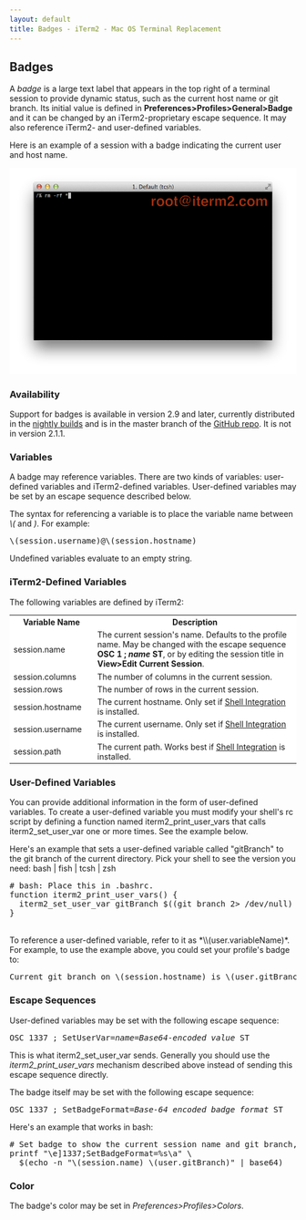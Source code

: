 ```yaml
---
layout: default
title: Badges - iTerm2 - Mac OS Terminal Replacement
---
```

<script>
function show(name) {
  document.getElementById("bash").style.display="none";
  document.getElementById("fish").style.display="none";
  document.getElementById("tcsh").style.display="none";
  document.getElementById("zsh").style.display="none";
  document.getElementById(name).style.display="";
}
</script>

## Badges

A *badge* is a large text label that appears in the top right of a terminal session to provide dynamic status, such as the current host name or git branch. Its initial value is defined in <strong>Preferences&gt;Profiles&gt;General&gt;Badge</strong> and it can be changed by an iTerm2-proprietary escape sequence. It may also reference iTerm2- and user-defined variables.

Here is an example of a session with a badge indicating the current user and host name.

<img src="images/Badge.png">

### Availability

Support for badges is available in version 2.9 and later, currently distributed in the <a href="/nightly/latest">nightly builds</a> and is in the master branch of the <a href="github.com/gnachman/iTerm2">GitHub repo</a>. It is not in version 2.1.1.

### Variables

A badge may reference variables. There are two kinds of variables: user-defined variables and iTerm2-defined variables. User-defined variables may be set by an escape sequence described below.

The syntax for referencing a variable is to place the variable name between *\\(* and *)*. For example:

<pre>
\(session.username)@\(session.hostname)
</pre>

Undefined variables evaluate to an empty string.

### iTerm2-Defined Variables

The following variables are defined by iTerm2:

<table style="background: white">
  <tr class="tableheader">
    <th style="width: 100pt">Variable Name</th>
    <th>Description</th>
  </tr>

  <tr>
    <td>session.name</td>
    <td>The current session's name. Defaults to the profile name. May be changed with the escape sequence <strong>OSC 1 ; <i>name</i> ST</strong>, or by editing the session title in <strong>View&gt;Edit Current Session</strong>.</td>
  </tr>

  <tr>
    <td>session.columns</td>
    <td>The number of columns in the current session.</td>
  </tr>

  <tr>
    <td>session.rows</td>
    <td>The number of rows in the current session.</td>
  </tr>

  <tr>
    <td>session.hostname</td>
    <td>The current hostname. Only set if <a href="shell_integration.html">Shell Integration</a> is installed.</td>
  </tr>

  <tr>
    <td>session.username</td>
    <td>The current username. Only set if <a href="shell_integration.html">Shell Integration</a> is installed.</td>
  </tr>

  <tr>
    <td>session.path</td>
    <td>The current path. Works best if <a href="shell_integration.html">Shell Integration</a> is installed.</td>
  </tr>
</table>

### User-Defined Variables

You can provide additional information in the form of user-defined variables. To create a user-defined variable you must modify your shell's rc script by defining a function named iterm2_print_user_vars that calls iterm2_set_user_var one or more times. See the example below.

Here's an example that sets a user-defined variable called "gitBranch" to the git branch of the current directory. Pick your shell to see the version you need: <a style="cursor:pointer" onclick="show('bash')">bash</a> | 
<a style="cursor:pointer" onclick="show('fish')">fish</a> | 
<a style="cursor:pointer" onclick="show('tcsh')">tcsh</a> | 
<a style="cursor:pointer" onclick="show('zsh')">zsh</a>

<pre id="bash">
# bash: Place this in .bashrc.
function iterm2_print_user_vars() {
  iterm2_set_user_var gitBranch $((git branch 2> /dev/null) | grep \* | cut -c3-)
}
</pre>
<pre id="fish" style="display: none">
# fish: Place this in ~/.config/fish/config.fish after the line
# "source ~/.iterm2_shell_integration.fish".
function iterm2_print_user_vars
  iterm2_set_user_var gitBranch (git branch 2> /dev/null | grep \* | cut -c3-)
end
</pre>
<pre id="tcsh" style="display: none">
# tcsh: Place this in .tcshrc
alias get_current_branch "bash -c '((git branch 2> /dev/null) | grep \* | cut -c3-)'"
alias _iterm2_user_defined_vars \
    'iterm2_set_user_var gitBranch `get_current_branch | base64`'

# Note: you always need to manually base64 encode the second argument to
# iterm2_set_user_var. If you want to define more than one variable,
# use the pattern:
# alias _iterm2_user_defined_vars \
#   '(iterm2_set_user_var key1 value1; iterm2_set_user_var key2 value2; ...)'
</pre>
<pre id="zsh" style="display: none">
# zsh: Place this in .zshrc after "source /Users/georgen/.iterm2_shell_integration.zsh".
iterm2_print_user_vars() {
  iterm2_set_user_var gitBranch $((git branch 2> /dev/null) | grep \* | cut -c3-)
}
</pre>
<br/>
To reference a user-defined variable, refer to it as *\\(user.variableName)*. For example, to use the example above, you could set your profile's badge to:

<pre>
Current git branch on \(session.hostname) is \(user.gitBranch)
</pre>

### Escape Sequences

User-defined variables may be set with the following escape sequence:

<pre>
OSC 1337 ; SetUserVar=<i>name</i>=<i>Base64-encoded value</i> ST
</pre>

This is what iterm2_set_user_var sends. Generally you should use the *iterm2_print_user_vars* mechanism described above instead of sending this escape sequence directly.

The badge itself may be set with the following escape sequence:

<pre>
OSC 1337 ; SetBadgeFormat=<i>Base-64 encoded badge format</i> ST
</pre>

Here's an example that works in bash:

<pre style="white-space: pre">
# Set badge to show the current session name and git branch, if any is set.
printf "\e]1337;SetBadgeFormat=%s\a" \
  $(echo -n "\(session.name) \(user.gitBranch)" | base64)
</pre>

### Color

The badge's color may be set in *Preferences&gt;Profiles&gt;Colors*.
